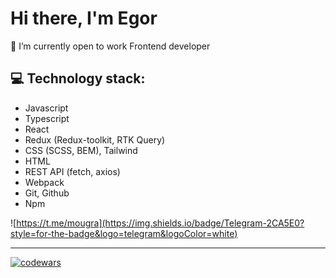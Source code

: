 #  Hi there, I'm Egor
 🌱 I’m currently open to work Frontend developer
## 💻 Technology stack:
- Javascript
- Typescript
- React
- Redux (Redux-toolkit, RTK Query)
- CSS (SCSS, BEM), Tailwind
- HTML
- REST API (fetch, axios) 
- Webpack
- Git, Github
- Npm

![https://t.me/mougra](https://img.shields.io/badge/Telegram-2CA5E0?style=for-the-badge&logo=telegram&logoColor=white)

***
[![codewars](https://www.codewars.com/users/mougra/badges/large)](https://www.codewars.com/users/mougra)

<!--
**mougra/mougra** is a ✨ _special_ ✨ repository because its `README.md` (this file) appears on your GitHub profile.

Here are some ideas to get you started:

- 🔭 I’m currently working on ...
- 🌱 I’m currently learning ...
- 👯 I’m looking to collaborate on ...
- 🤔 I’m looking for help with ...
- 💬 Ask me about ...
- 📫 How to reach me: ...
- 😄 Pronouns: ...
- ⚡ Fun fact: ...
-->
